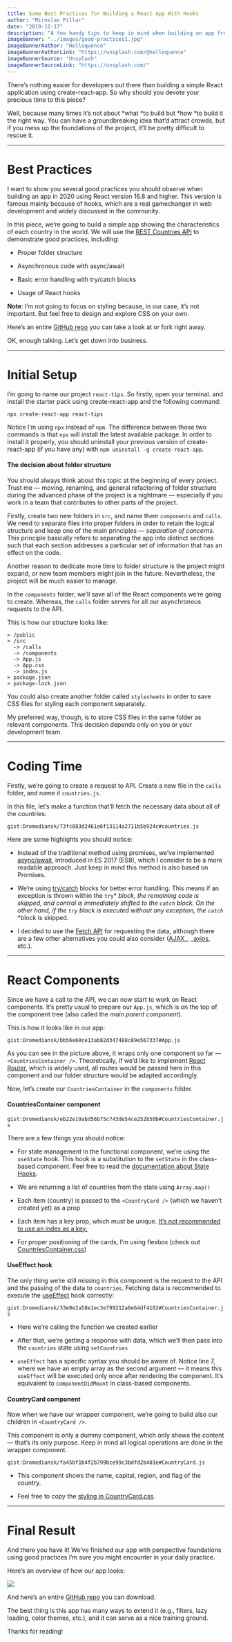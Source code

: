 ```yaml
---
title: Some Best Practices for Building a React App With Hooks
author: "Miroslav Pillar"
date: "2019-12-17"
description: "A few handy tips to keep in mind when building an app from scratch."
imageBanner: "../images/good-practices1.jpg"
imageBannerAuthor: "Helloquence"
imageBannerAuthorLink: "https://unsplash.com/@helloquence"
imageBannerSource: "Unsplash"
imageBannerSourceLink: "https://unsplash.com/"
---
```


There’s nothing easier for developers out there than building a simple React application using create-react-app. So why should you devote your precious time to this piece?

Well, because many times it’s not about *what *to build but *how *to build it the right way. You can have a groundbreaking idea that’d attract crowds, but if you mess up the foundations of the project, it’ll be pretty difficult to rescue it.

---

# Best Practices

I want to show you several good practices you should observe when building an app in 2020 using React version 16.8 and higher. This version is famous mainly because of hooks, which are a real gamechanger in web development and widely discussed in the community.

In this piece, we’re going to build a simple app showing the characteristics of each country in the world. We will use the [REST Countries API](https://restcountries.eu/) to demonstrate good practices, including:

- Proper folder structure

- Asynchronous code with async/await

- Basic error handling with try/catch blocks

- Usage of React hooks

**Note**: I’m not going to focus on styling because, in our case, it’s not important. But feel free to design and explore CSS on your own.

Here’s an entire [GitHub repo](https://github.com/Dromediansk/countries-app-blog) you can take a look at or fork right away.

OK, enough talking. Let’s get down into business.

---

# Initial Setup

I’m going to name our project `react-tips`. So firstly, open your terminal. and install the starter pack using create-react-app and the following command:

```
npx create-react-app react-tips
```

Notice I’m using `npx` instead of `npm`. The difference between those two commands is that `npx` will install the latest available package. In order to install it properly, you should uninstall your previous version of create-react-app (if you have any) with `npm uninstall -g create-react-app`.

#### The decision about folder structure

You should always think about this topic at the beginning of every project. Trust me — moving, renaming, and general refactoring of folder structure during the advanced phase of the project is a nightmare — especially if you work in a team that contributes to other parts of the project.

Firstly, create two new folders in `src`, and name them `components` and `calls`. We need to separate files into proper folders in order to retain the logical structure and keep one of the main principles — _separation of concerns_. This principle basically refers to separating the app into distinct sections such that each section addresses a particular set of information that has an effect on the code.

Another reason to dedicate more time to folder structure is the project might expand, or new team members might join in the future. Nevertheless, the project will be much easier to manage.

In the `components` folder, we’ll save all of the React components we’re going to create. Whereas, the `calls` folder serves for all our asynchronous requests to the API.

This is how our structure looks like:

```
> /public
> /src
  -> /calls
  -> /components
  -> App.js
  -> App.css
  -> index.js
> package.json
> package-lock.json
```

You could also create another folder called `stylesheets` in order to save CSS files for styling each component separately.

My preferred way, though, is to store CSS files in the same folder as relevant components. This decision depends only on you or your development team.

---

# Coding Time

Firstly, we’re going to create a request to API. Create a new file in the `calls` folder, and name it `countries.js`.

In this file, let’s make a function that’ll fetch the necessary data about all of the countries:

`gist:Dromediansk/73fc083d2461a6f13114a2711b5b924c#countries.js`

Here are some highlights you should notice:

- Instead of the traditional method using promises, we’ve implemented [async/await,](https://javascript.info/async-await) introduced in ES 2017 (ES8), which I consider to be a more readable approach. Just keep in mind this method is also based on Promises.

- We’re using [try/catch](https://developer.mozilla.org/en-US/docs/Web/JavaScript/Reference/Statements/try...catch) blocks for better error handling. This means if an exception is thrown within the `try`\* _block, the remaining code is skipped, and control is immediately shifted to the `catch`_ _block. On the other hand, if the `try`_ _block is executed without any exception, the `catch`_ \*block is skipped.

- I decided to use the [Fetch API](https://developer.mozilla.org/en-US/docs/Web/API/Fetch_API/Using_Fetch) for requesting the data, although there are a few other alternatives you could also consider ([AJAX](https://www.w3schools.com/js/js_ajax_http_send.asp)_, _[axios,](https://github.com/axios/axios) etc.).

---

# React Components

Since we have a call to the API, we can now start to work on React components. It’s pretty usual to prepare our `App.js`, which is on the top of the component tree (also called the _main parent component_).

This is how it looks like in our app:

`gist:Dromediansk/bb56e60ce13ab82d347488c89e567337#App.js`

As you can see in the picture above, it wraps only one component so far — `<CountriesContainer />`. Theoretically, if we’d like to implement [React Router](https://reacttraining.com/react-router/web/guides/quick-start), which is widely used, all routes would be passed here in this component and our folder structure would be adapted accordingly.

Now, let’s create our `CountriesContainer` in the `components` folder.

#### CountriesContainer component

`gist:Dromediansk/eb22e19abd56b75c743de54ce252b50b#CountriesContainer.js`

There are a few things you should notice:

- For state management in the functional component, we’re using the `useState` hook. This hook is a substitution to the `setState` in the class-based component. Feel free to read the [documentation about State Hooks](https://reactjs.org/docs/hooks-state.html).

- We are returning a list of countries from the state using `Array.map()`

- Each item (country) is passed to the `<CountryCard />` (which we haven’t created yet) as a prop

- Each item has a key prop, which must be unique. [It’s not recommended to use an index as a key.](https://medium.com/@robinpokorny/index-as-a-key-is-an-anti-pattern-e0349aece318)

- For proper positioning of the cards, I’m using flexbox (check out [CountriesContainer.css](https://github.com/Dromediansk/countries-app-blog/blob/master/src/components/CountriesContainer.css))

#### UseEffect hook

The only thing we’re still missing in this component is the request to the API and the passing of the data to `countries`. Fetching data is recommended to execute the [useEffect](https://reactjs.org/docs/hooks-effect.html) hook correctly:

`gist:Dromediansk/33e0e2a58e1ec3e799212a8e64df4102#CountriesContainer.js`

- Here we’re calling the function we created earlier

- After that, we’re getting a response with data, which we’ll then pass into the `countries` state using `setCountries`

- `useEffect` has a specific syntax you should be aware of. Notice line 7, where we have an empty array as the second argument — it means this `useEffect` will be executed only once after rendering the component. It’s equivalent to `componentDidMount` in class-based components.

#### CountryCard component

Now when we have our wrapper component, we’re going to build also our children in `<CountryCard />`.

This component is only a dummy component, which only shows the content — that’s its only purpose. Keep in mind all logical operations are done in the wrapper component.

`gist:Dromediansk/fa45bf1b4f2b799bce99c3bdfd2b401e#CountryCard.js`

- This component shows the name, capital, region, and flag of the country.

- Feel free to copy the [styling in CountryCard.css](https://github.com/Dromediansk/countries-app-blog/blob/master/src/components/CountryCard.css).

---

# Final Result

And there you have it! We’ve finished our app with perspective foundations using good practices I’m sure you might encounter in your daily practice.

Here’s an overview of how our app looks:

![](https://cdn-images-1.medium.com/max/4454/1*6Z5AYxJhdvY-h_rNC5ocfA.png)

And here’s an entire [GitHub repo](https://github.com/Dromediansk/countries-app-blog) you can download.

The best thing is this app has many ways to extend it (e.g., filters, lazy loading, color themes, etc.), and it can serve as a nice training ground.

Thanks for reading!
